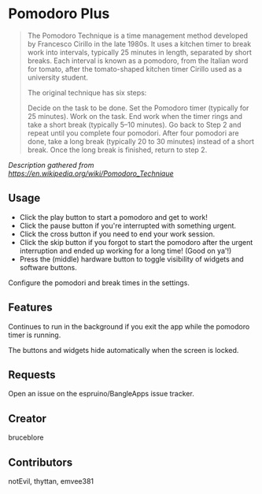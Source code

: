 # Pomodoro Plus

> The Pomodoro Technique is a time management method developed by Francesco Cirillo in the late 1980s. It uses a kitchen timer to break work into intervals, typically 25 minutes in length, separated by short breaks. Each interval is known as a pomodoro, from the Italian word for tomato, after the tomato-shaped kitchen timer Cirillo used as a university student.
>
> The original technique has six steps:
>
> Decide on the task to be done.
> Set the Pomodoro timer (typically for 25 minutes).
> Work on the task.
> End work when the timer rings and take a short break (typically 5–10 minutes).
> Go back to Step 2 and repeat until you complete four pomodori.
> After four pomodori are done, take a long break (typically 20 to 30 minutes) instead of a short break. Once the long break is finished, return to step 2.

*Description gathered from https://en.wikipedia.org/wiki/Pomodoro_Technique*

## Usage

- Click the play button to start a pomodoro and get to work!
- Click the pause button if you're interrupted with something urgent.
- Click the cross button if you need to end your work session.
- Click the skip button if you forgot to start the pomodoro after the urgent interruption and ended up working for a long time! (Good on ya'!)
- Press the (middle) hardware button to toggle visibility of widgets and software buttons. 

Configure the pomodori and break times in the settings.

## Features

Continues to run in the background if you exit the app while the pomodoro timer is running.

The buttons and widgets hide automatically when the screen is locked.

## Requests

Open an issue on the espruino/BangleApps issue tracker.

## Creator

bruceblore

## Contributors

notEvil, thyttan, emvee381

